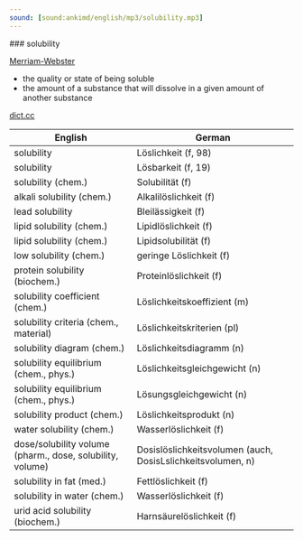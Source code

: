 ```yaml
---
sound: [sound:ankimd/english/mp3/solubility.mp3]
---
```


\### solubility

[Merriam-Webster](https://www.merriam-webster.com/dictionary/solubility)

- the quality or state of being soluble
- the amount of a substance that will dissolve in a given amount of another substance

[dict.cc](https://www.dict.cc/solubility)

| English        | German       |
| -------------- | ------------ |
| solubility | Löslichkeit (f, 98) |
| solubility | Lösbarkeit (f, 19) |
| solubility (chem.) | Solubilität (f) |
| alkali solubility (chem.) | Alkalilöslichkeit (f) |
| lead solubility | Bleilässigkeit (f) |
| lipid solubility (chem.) | Lipidlöslichkeit (f) |
| lipid solubility (chem.) | Lipidsolubilität (f) |
| low solubility (chem.) | geringe Löslichkeit (f) |
| protein solubility <PS> (biochem.) | Proteinlöslichkeit (f) |
| solubility coefficient (chem.) | Löslichkeitskoeffizient (m) |
| solubility criteria (chem., material) | Löslichkeitskriterien (pl) |
| solubility diagram (chem.) | Löslichkeitsdiagramm (n) |
| solubility equilibrium (chem., phys.) | Löslichkeitsgleichgewicht (n) |
| solubility equilibrium (chem., phys.) | Lösungsgleichgewicht (n) |
| solubility product (chem.) | Löslichkeitsprodukt (n) |
| water solubility (chem.) | Wasserlöslichkeit (f) |
| dose/solubility volume (pharm., dose, solubility, volume) | Dosislöslichkeitsvolumen <DLV> (auch, DosisLslichkeitsvolumen, n) |
| solubility in fat (med.) | Fettlöslichkeit (f) |
| solubility in water (chem.) | Wasserlöslichkeit (f) |
| urid acid solubility (biochem.) | Harnsäurelöslichkeit (f) |
